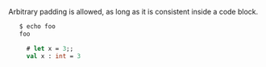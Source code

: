 Arbitrary padding is allowed, as long as it is consistent inside a code block.

```sh
   $ echo foo
   foo
```

```ocaml
     # let x = 3;;
     val x : int = 3
```
